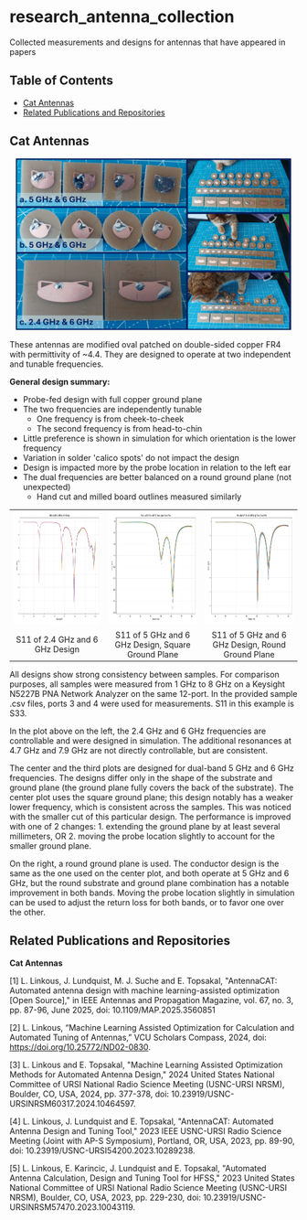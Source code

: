 # research_antenna_collection
Collected measurements and designs for antennas that have appeared in papers



## Table of Contents
* [Cat Antennas](#cat-antennas)
* [Related Publications and Repositories](#related-publications-and-repositories)




## Cat Antennas

<p align="center">
 <img src="./media/cat_antennas/CatAntenna_2.png" height="300" >
</p>



These antennas are modified oval patched on double-sided copper FR4 with permittivity of ~4.4. They are designed to operate at two independent and tunable frequencies. 

**General design summary:**
* Probe-fed design with full copper ground plane
* The two frequencies are independently tunable
    * One frequency is from cheek-to-cheek
    * The second frequency is from head-to-chin
* Little preference is shown in simulation for which orientation is the lower frequency
* Variation in solder 'calico spots' do not impact the design
* Design is impacted more by the probe location in relation to the left ear
* The dual frequencies are better balanced on a round ground plane (not unexpected)
    * Hand cut and milled board outlines measured similarly



<div align="center">
<table>
  <tr>
    <td align="center"><img src="./media/cat_antennas/2400MHz_6000MHz.png" height="200"></td>
    <td align="center"><img src="./media/cat_antennas/5000MHz_6000MHz_square.png" height="200"></td>
    <td align="center"><img src="./media/cat_antennas/5000MHz_6000MHz_round.png" height="200"></td>
  </tr>
  <tr>
    <td align="center">S11 of 2.4 GHz and 6 GHz Design</td>
    <td align="center">S11 of 5 GHz and 6 GHz Design, Square Ground Plane</td>
    <td align="center">S11 of 5 GHz and 6 GHz Design, Round Ground Plane</td>
  </tr>
</table>
</div>


All designs show strong consistency between samples. For comparison purposes, all samples were measured from 1 GHz to 8 GHz on a Keysight N5227B PNA Network Analyzer on the same 12-port. In the provided sample .csv files, ports 3 and 4 were used for measurements. S11 in this example is S33.  

In the plot above on the left, the 2.4 GHz and 6 GHz frequencies are controllable and were designed in simulation. The additional resonances at 4.7 GHz and 7.9 GHz are not directly controllable, but are consistent. 

The center and the third plots are designed for dual-band 5 GHz and 6 GHz frequencies. The designs differ only in the shape of the substrate and ground plane (the ground plane fully covers the back of the substrate). The center plot uses the square ground plane; this design notably has a weaker lower frequency, which is consistent across the samples. This was noticed with the smaller cut of this particular design. The performance is improved with one of 2 changes: 1. extending the ground plane by at least several millimeters, OR 2. moving the probe location slightly to account for the smaller ground plane. 

On the right, a round ground plane is used. The conductor design is the same as the one used on the center plot, and both operate at 5 GHz and 6 GHz, but the round substrate and ground plane combination has a notable improvement in both bands. Moving the probe location slightly in simulation can be used to adjust the return loss for both bands, or to favor one over the other.






## Related Publications and Repositories

**Cat Antennas**

[1] L. Linkous, J. Lundquist, M. J. Suche and E. Topsakal, "AntennaCAT: Automated antenna design with machine learning-assisted optimization [Open Source]," in IEEE Antennas and Propagation Magazine, vol. 67, no. 3, pp. 87-96, June 2025, doi: 10.1109/MAP.2025.3560851

[2] L. Linkous, “Machine Learning Assisted Optimization for Calculation and Automated Tuning of Antennas,” VCU Scholars Compass, 2024, doi: https://doi.org/10.25772/ND02-0830.

[3] L. Linkous and E. Topsakal, "Machine Learning Assisted Optimization Methods for Automated Antenna Design," 2024 United States National Committee of URSI National Radio Science Meeting (USNC-URSI NRSM), Boulder, CO, USA, 2024, pp. 377-378, doi: 10.23919/USNC-URSINRSM60317.2024.10464597.

[4] L. Linkous, J. Lundquist and E. Topsakal, "AntennaCAT: Automated Antenna Design and Tuning Tool," 2023 IEEE USNC-URSI Radio Science Meeting (Joint with AP-S Symposium), Portland, OR, USA, 2023, pp. 89-90, doi: 10.23919/USNC-URSI54200.2023.10289238.

[5] L. Linkous, E. Karincic, J. Lundquist and E. Topsakal, "Automated Antenna Calculation, Design and Tuning Tool for HFSS," 2023 United States National Committee of URSI National Radio Science Meeting (USNC-URSI NRSM), Boulder, CO, USA, 2023, pp. 229-230, doi: 10.23919/USNC-URSINRSM57470.2023.10043119.




